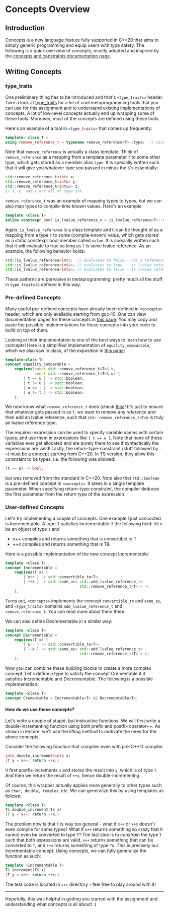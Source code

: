 # Concepts Overview 

## Introduction

Concepts is a new language feature fully supported in C++20
that aims to simply generic programming and equip users with type safety.
The following is a quick overview of concepts, mostly adopted and inspired by the [concepts and constraints documentation page](https://en.cppreference.com/w/cpp/language/constraints).

## Writing Concepts

### type_traits

One preliminary thing has to be introduced and that's `<type_traits>` header.
Take a look at [type_traits](https://en.cppreference.com/w/cpp/header/type_traits) 
for a lot of cool metaprogramming tools that you can use for this assignment 
and to understand existing implementations of concepts.
A lot of low-level concepts actually end up wrapping some of these tools.
Moreover, most of the concepts are defined using these tools.

Here's an example of a tool in `<type_traits>` that comes up frequently:
```cpp
template< class T >
using remove_reference_t = typename remove_reference<T>::type;  // since C++14
```

Note that `remove_reference` is actually a class template. 
Think of `remove_reference` as a mapping from a template parameter `T` to some other type,
which gets stored as a member alias `type`.
It is specially written such that it will give you whatever type you passed in 
minus the `&`'s essentially:
```cpp
std::remove_reference_t<int> x; 
std::remove_reference_t<int&> y; 
std::remove_reference_t<int&&> z;
// x, y, and z are all of type int
```

`remove_reference_t` was an example of mapping types to types, but we can also map types to compile-time known values. Here's an example 
```cpp
template <class T>
inline constexpr bool is_lvalue_reference_v = is_lvalue_reference<T>::value; // since C++17
```

Again, `is_lvalue_reference` is a class template and it can be thought of as a mapping
from a type `T` to some (compile-known) value, which gets stored as a static constexpr bool member
called `value`.
It is specially written such that it will evaluate to true so long as `T` is some lvalue reference.
As an example, the following behavior holds:
```cpp
std::is_lvalue_reference<int>;  // evaluates to false - not a reference type
std::is_lvalue_reference<int&>; // evaluates to true  - is lvalue reference type
std::is_lvalue_reference<int&>; // evaluates to false - is rvalue reference type
```

These patterns are pervasive in metaprogramming; pretty much all the stuff in `type_traits` is defined in this way.

### Pre-defined Concepts 

Many useful pre-defined concepts have already been defined in `<concepts>` header,
which are only available starting from gcc-10.
One can view documentation pages for these concepts in [this page](https://en.cppreference.com/w/cpp/header/concepts).
You may copy and paste the possible implementations for these concepts into your code to build on top of them.

Looking at their implementation is one of the best ways to learn how to use concepts!
Here is a simplified implementation of `equality_comparable`, which we also saw in class, of the exposition in [this page](https://en.cppreference.com/w/cpp/concepts/equality_comparable):
```cpp
template<class T>
concept equality_comparable = 
    requires(const std::remove_reference_t<T>& t,
             const std::remove_reference_t<T>& u) {
        { t == u } -> std::boolean;
        { t != u } -> std::boolean;
        { u == t } -> std::boolean;
        { u != t } -> std::boolean;
    };
```

We now know what `remove_reference_t` does (check [this](#type_traits))!
It's just to ensure that whatever gets passed in as `T`, 
we want to remove any reference and then add an lvalue reference, 
such that `std::remove_reference_t<T>&` is truly an lvalue reference type.

The requires-expression can be used to specify variable names with certain types,
and use them in expressions like `{ t == u }`.
Note that none of these variables ever get allocated and are purely there to see if
syntactically the expressions are valid!
Lastly, the return-type-constraint (stuff followed by `->`) must be a concept starting from C++20.
In TS version, they allow this constraint to be types, i.e. the following was allowed:
```cpp
{t == u} -> bool;
```
but was removed from the standard in C++20.
Note also that `std::boolean` is a pre-defined concept in `<concepts>`.
It takes in a single template parameter.
When specifying return-type-constraint, the compiler deduces the first parameter from the return type of the expression.

### User-defined Concepts

Let's try implementing a couple of concepts.
One example I just concocted is Incrementable.
A type T satisfies Incrementable if the following hold:
let `x` be an object of type `T` and 
- x++ compiles and returns something that is convertible to T
- ++x compiles and returns something that is T&

Here is a possible implementation of the new concept Incrementable:
```cpp
template <class T>
concept Incrementable = 
    requires(T x) {
        { x++ } -> std::convertible_to<T>;
        { ++x } -> std::same_as< std::add_lvalue_reference_t<
                                 std::remove_reference_t<T> > >;
    };
```

Turns out, `<concepts>` implements the concept `convertible_to` and `same_as`,
and `<type_traits>` contains `add_lvalue_reference_t` and `remove_reference_t`.
You can read more about them there.

We can also define Decrementable in a similar way:
```cpp
template <class T>
concept Decrementable = 
    requires(T x) {
        { x-- } -> std::convertible_to<T>;
        { --x } -> std::same_as< std::add_lvalue_reference_t<
                                 std::remove_reference_t<T> > >;
    };
```

Now you can combine these building blocks to create a more complex concept.
Let's define a type to satisfy the concept Crementable if it satisfies Incrementable
and Decrementable.
The following is a possible implementation:
```cpp
template <class T>
concept Crementable = Incrementable<T> && Decrementable<T>;
```

#### How do we use these concepts?

Let's write a couple of stupid, but instructive functions.
We will first write a double-incrementing function using both prefix and postfix operator++.
As shown in lecture, we'll use the lifting method to motivate the need for the above concepts.

Consider the following function that compiles even with pre-C++11 compiler.
```cpp
int& double_increment(int& x) 
{T y = x++; return ++x;}
```
It first postfix-increments `x` and stores the result into `y`, which is of type `T`.
And then we return the result of `++x`, hence double-incrementing.

Of course, this wrapper actually applies more generally to other types such as `char, double, Complex`, etc.
We can generalize this by using templates as follows:
```cpp
template <class T>
T& double_increment(T& x)
{T y = x++; return ++x;}
```

The problem now is that `T` is way too general - 
what if `x++` or `++x` doesn't even compile for some types?
What if `x++` returns something so crazy that it cannot even be converted to type `T`?
The last step is to _constrain_ the type `T` such that both expressions are valid,
`x++` returns something that can be converted to `T`,
and `++x` returns something of type `T&`.
This is precisely our Incrementable concept.
Using concepts, we can fully generalize the function as such:

```cpp
template <Incrementable T>
T& increment(T& x)
{T y = x++; return ++x;}
```

The test code is located in `src` directory - feel free to play around with it!

----

Hopefully, this was helpful in getting you started with the assignment and understanding what concepts is all about! :)
